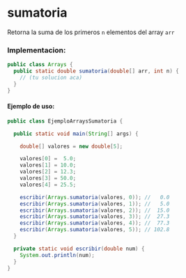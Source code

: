 sumatoria
=========

Retorna la suma de los primeros `n` elementos del array `arr`

### Implementacion:

```java
public class Arrays {
  public static double sumatoria(double[] arr, int n) {
    // (tu solucion aca)
  }
}
```

#### Ejemplo de uso:

```java
public class EjemploArraysSumatoria {

  public static void main(String[] args) {

    double[] valores = new double[5];

    valores[0] =  5.0;
    valores[1] = 10.0;
    valores[2] = 12.3;
    valores[3] = 50.0;
    valores[4] = 25.5;

    escribir(Arrays.sumatoria(valores, 0)); //   0.0
    escribir(Arrays.sumatoria(valores, 1)); //   5.0
    escribir(Arrays.sumatoria(valores, 2)); //  15.0
    escribir(Arrays.sumatoria(valores, 3)); //  27.3
    escribir(Arrays.sumatoria(valores, 4)); //  77.3
    escribir(Arrays.sumatoria(valores, 5)); // 102.8
  }

  private static void escribir(double num) {
    System.out.println(num);
  }
}
```
